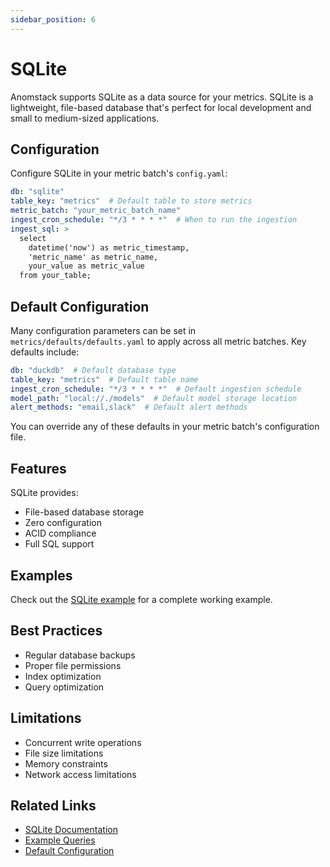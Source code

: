 ```yaml
---
sidebar_position: 6
---
```


# SQLite

Anomstack supports SQLite as a data source for your metrics. SQLite is a lightweight, file-based database that's perfect for local development and small to medium-sized applications.

## Configuration

Configure SQLite in your metric batch's `config.yaml`:

```yaml
db: "sqlite"
table_key: "metrics"  # Default table to store metrics
metric_batch: "your_metric_batch_name"
ingest_cron_schedule: "*/3 * * * *"  # When to run the ingestion
ingest_sql: >
  select
    datetime('now') as metric_timestamp,
    'metric_name' as metric_name,
    your_value as metric_value
  from your_table;
```

## Default Configuration

Many configuration parameters can be set in `metrics/defaults/defaults.yaml` to apply across all metric batches. Key defaults include:

```yaml
db: "duckdb"  # Default database type
table_key: "metrics"  # Default table name
ingest_cron_schedule: "*/3 * * * *"  # Default ingestion schedule
model_path: "local://./models"  # Default model storage location
alert_methods: "email,slack"  # Default alert methods
```

You can override any of these defaults in your metric batch's configuration file.

## Features

SQLite provides:
- File-based database storage
- Zero configuration
- ACID compliance
- Full SQL support

## Examples

Check out the [SQLite example](https://github.com/andrewm4894/anomstack/tree/main/metrics/examples/sqlite) for a complete working example.

## Best Practices

- Regular database backups
- Proper file permissions
- Index optimization
- Query optimization

## Limitations

- Concurrent write operations
- File size limitations
- Memory constraints
- Network access limitations

## Related Links

- [SQLite Documentation](https://www.sqlite.org/docs.html)
- [Example Queries](https://github.com/andrewm4894/anomstack/tree/main/metrics/examples/sqlite)
- [Default Configuration](https://github.com/andrewm4894/anomstack/tree/main/metrics/defaults/defaults.yaml)
